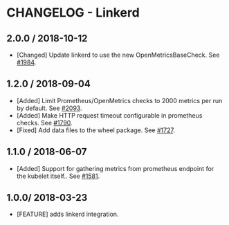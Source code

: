 # CHANGELOG - Linkerd

## 2.0.0 / 2018-10-12

* [Changed] Update linkerd to use the new OpenMetricsBaseCheck. See [#1984](https://github.com/DataDog/integrations-core/pull/1984).

## 1.2.0 / 2018-09-04

* [Added] Limit Prometheus/OpenMetrics checks to 2000 metrics per run by default. See [#2093](https://github.com/DataDog/integrations-core/pull/2093).
* [Added] Make HTTP request timeout configurable in prometheus checks. See [#1790](https://github.com/DataDog/integrations-core/pull/1790).
* [Fixed] Add data files to the wheel package. See [#1727](https://github.com/DataDog/integrations-core/pull/1727).

## 1.1.0 / 2018-06-07

* [Added] Support for gathering metrics from prometheus endpoint for the kubelet itself.. See [#1581](https://github.com/DataDog/integrations-core/pull/1581).

## 1.0.0/ 2018-03-23

* [FEATURE] adds linkerd integration.

